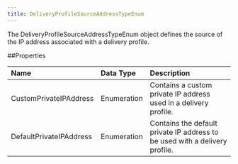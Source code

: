 ```yaml
---
title: DeliveryProfileSourceAddressTypeEnum
---
```

The DeliveryProfileSourceAddressTypeEnum object defines the source of the IP address associated with a delivery profile.

##Properties
<table class="table table-hover"> <thead align="left"><tr><th>Name</th><th>Data Type</th><th>Description</th></tr></thead> <tbody><tr><td>CustomPrivateIPAddress</td><td>Enumeration</td><td>Contains a custom private IP address used in a delivery profile.</td></tr><tr><td>DefaultPrivateIPAddress</td><td>Enumeration</td><td>Contains the default private IP address to be used with a delivery profile.</td></tr></tbody></table>
